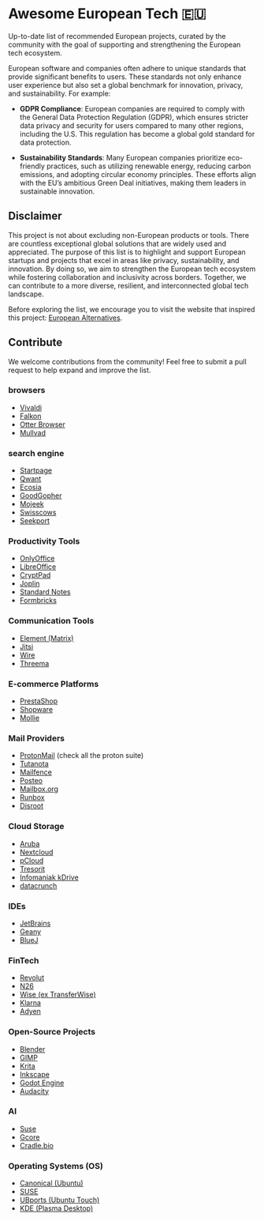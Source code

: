 # Awesome European Tech 🇪🇺

Up-to-date list of recommended European projects, curated by the community with the goal of supporting and strengthening the European tech ecosystem.

European software and companies often adhere to unique standards that provide significant benefits to users. These standards not only enhance user experience but also set a global benchmark for innovation, privacy, and sustainability. For example:

- **GDPR Compliance**: European companies are required to comply with the General Data Protection Regulation (GDPR), which ensures stricter data privacy and security for users compared to many other regions, including the U.S. This regulation has become a global gold standard for data protection.

- **Sustainability Standards**: Many European companies prioritize eco-friendly practices, such as utilizing renewable energy, reducing carbon emissions, and adopting circular economy principles. These efforts align with the EU’s ambitious Green Deal initiatives, making them leaders in sustainable innovation.

## Disclaimer

This project is not about excluding non-European products or tools. There are countless exceptional global solutions that are widely used and appreciated. The purpose of this list is to highlight and support European startups and projects that excel in areas like privacy, sustainability, and innovation. By doing so, we aim to strengthen the European tech ecosystem while fostering collaboration and inclusivity across borders. Together, we can contribute to a more diverse, resilient, and interconnected global tech landscape.

Before exploring the list, we encourage you to visit the website that inspired this project: [European Alternatives](https://european-alternatives.eu/). 

## Contribute

We welcome contributions from the community! Feel free to submit a pull request to help expand and improve the list.
### browsers
- [Vivaldi](https://vivaldi.com/)
- [Falkon](https://www.falkon.org/)
- [Otter Browser](https://otter-browser.org/)
- [Mullvad](https://mullvad.net/en/download/browser/linux)
### search engine
- [Startpage](https://www.startpage.com)
- [Qwant](https://www.qwant.com)
- [Ecosia](https://www.ecosia.org)
- [GoodGopher](https://www.goodgopher.com)
- [Mojeek](https://www.mojeek.com)
- [Swisscows](https://www.swisscows.com)
- [Seekport](https://www.seekport.com)
### Productivity Tools
- [OnlyOffice](https://www.onlyoffice.com/)
- [LibreOffice](https://www.libreoffice.org/)
- [CryptPad](https://cryptpad.fr/)
- [Joplin](https://joplinapp.org/)
- [Standard Notes](https://standardnotes.com/)
- [Formbricks](https://formbricks.com/)
### Communication Tools
- [Element (Matrix)](https://element.io/)
- [Jitsi](https://jitsi.org/)
- [Wire](https://wire.com/)
- [Threema](https://threema.ch/)
### E-commerce Platforms
- [PrestaShop](https://www.prestashop.com/)
- [Shopware](https://www.shopware.com/)
- [Mollie](https://www.mollie.com/)
### Mail Providers
- [ProtonMail](https://proton.me/mail) (check all the proton suite)
- [Tutanota](https://tutanota.com/)
- [Mailfence](https://www.mailfence.com/)
- [Posteo](https://posteo.de/)
- [Mailbox.org](https://mailbox.org/)
- [Runbox](https://runbox.com/)
- [Disroot](https://disroot.org/en/services/email)
### Cloud Storage
- [Aruba](https://www.aruba.it/en/home.aspx#top-language-bar)
- [Nextcloud](https://nextcloud.com/)
- [pCloud](https://www.pcloud.com/)
- [Tresorit](https://tresorit.com/)
- [Infomaniak kDrive](https://www.infomaniak.com/en/kdrive)
- [datacrunch](https://datacrunch.io/)
### IDEs
- [JetBrains](https://www.jetbrains.com/)
- [Geany](https://www.geany.org/)
- [BlueJ](https://www.bluej.org/)
### FinTech
- [Revolut](https://www.revolut.com/)
- [N26](https://n26.com/)
- [Wise (ex TransferWise)](https://wise.com/)
- [Klarna](https://www.klarna.com/)
- [Adyen](https://www.adyen.com/)
### Open-Source Projects
- [Blender](https://www.blender.org/)
- [GIMP](https://www.gimp.org/)
- [Krita](https://krita.org/)
- [Inkscape](https://inkscape.org/)
- [Godot Engine](https://godotengine.org/)
- [Audacity](https://www.audacityteam.org/)
### AI
- [Suse](https://www.suse.com/solutions/ai/)
- [Gcore](https://gcore.com/)
- [Cradle.bio](https://www.cradle.bio/)
### Operating Systems (OS)
- [Canonical (Ubuntu)](https://canonical.com/)
- [SUSE](https://www.suse.com/)
- [UBports (Ubuntu Touch)](https://ubports.com/)
- [KDE (Plasma Desktop)](https://kde.org/)